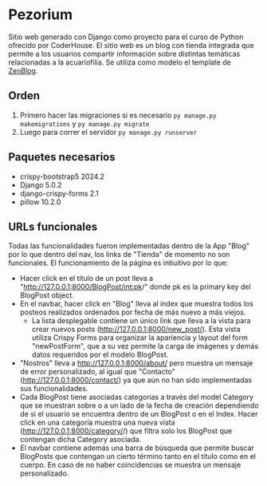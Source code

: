 # Pezorium

Sitio web generado con Django como proyecto para el curso de Python ofrecido por CoderHouse. 
El sitio web es un blog con tienda integrada que permite a los usuarios compartir información sobre distintas temáticas relacionadas a la acuariofilia. Se utiliza como modelo el template de [ZenBlog](https://bootstrapmade.com/zenblog-bootstrap-blog-template/#download).

## Orden

1. Primero hacer las migraciones si es necesario `py manage.py makemigrations` y `py manage.py migrate`
2. Luego para correr el servidor `py manage.py runserver`

## Paquetes necesarios
- crispy-bootstrap5   2024.2
- Django              5.0.2
- django-crispy-forms 2.1
- pillow              10.2.0

## URLs funcionales
Todas las funcionalidades fueron implementadas dentro de la App "Blog" por lo que dentro del nav, los links de "Tienda" de momento no son funcionales.
El funcionamiento de la página es intiuitivo por lo que:
- Hacer click en el título de un post lleva a "http://127.0.0.1:8000/BlogPost/<int:pk>/" donde pk es la primary key del BlogPost object.
- En el navbar, hacer click en "Blog" lleva al index que muestra todos los posteos realizados ordenados por fecha de más nuevo a más viejos.
    - La lista desplegable contiene un único link que lleva a la vista para crear nuevos posts (http://127.0.0.1:8000/new_post/). Esta vista utiliza Crispy Forms para organizar la apariencia y layout del form "newPostForm", que a su vez permite la carga de imágenes y demás datos requeridos por el modelo BlogPost. 
- "Nostros" lleva a http://127.0.0.1:8000/about/ pero muestra un mensaje de error personalizado, al igual que "Contacto" (http://127.0.0.1:8000/contact/) ya que aún no han sido implementadas sus funcionalidades.
- Cada BlogPost tiene asociadas categorias a través del model Category que se muestran sobre o a un lado de la fecha de creación dependiendo de si el usuario se encuentra dentro de un BlogPost o en el Index. Hacer click en una categoría muestra una nueva vista (http://127.0.0.1:8000/category/<category>/) que filtra solo los BlogPost que contengan dicha Category asociada.
- El navbar contiene además una barra de búsqueda que permite buscar BlogPosts que contengan un cierto término tanto en el título como en el cuerpo. En caso de no haber coincidencias se muestra un mensaje personalizado.